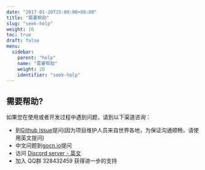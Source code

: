 ```yaml
---
date: "2017-01-20T15:00:00+08:00"
title: "需要帮助"
slug: "seek-help"
weight: 10
toc: true
draft: false
menu:
  sidebar:
    parent: "help"
    name: "需要帮助"
    weight: 20
    identifier: "seek-help"
---
```


## 需要帮助?

如果您在使用或者开发过程中遇到问题，请到以下渠道咨询：

- 到[Github issue](https://github.com/khulnasoft/nxgit/issues)提问(因为项目维护人员来自世界各地，为保证沟通顺畅，请使用英文提问)
- 中文问题到[gocn.io](https://gocn.io/topic/Nxgit)提问
- 访问 [Discord server - 英文](https://discord.gg/NsatcWJ)
- 加入 QQ群 328432459 获得进一步的支持
